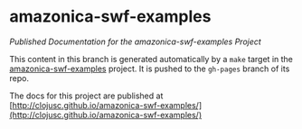 # amazonica-swf-examples

*Published Documentation for the amazonica-swf-examples Project*

This content in this branch is generated automatically by a ``make`` target in
the [amazonica-swf-examples](http://github.com/clojusc/amazonica-swf-examples) project. It is pushed
to the ``gh-pages`` branch of its repo.

The docs for this project are published at
[http://clojusc.github.io/amazonica-swf-examples/](http://clojusc.github.io/amazonica-swf-examples/)
